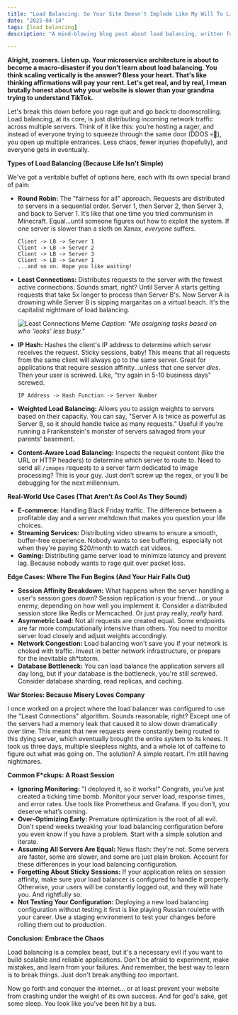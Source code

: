 ```yaml
---
title: "Load Balancing: So Your Site Doesn't Implode Like My Will To Live"
date: "2025-04-14"
tags: [load balancing]
description: "A mind-blowing blog post about load balancing, written for chaotic Gen Z engineers who probably haven't slept in 72 hours."

---
```


**Alright, zoomers. Listen up. Your microservice architecture is about to become a macro-disaster if you don't learn about load balancing. You think scaling vertically is the answer? Bless your heart. That's like thinking affirmations will pay your rent. Let's get real, and by real, I mean brutally honest about why your website is slower than your grandma trying to understand TikTok.**

Let's break this down before you rage quit and go back to doomscrolling. Load balancing, at its core, is just distributing incoming network traffic across multiple servers. Think of it like this: you’re hosting a rager, and instead of everyone trying to squeeze through the same door (DDOS 💀🙏), you open up multiple entrances. Less chaos, fewer injuries (hopefully), and everyone gets in eventually.

**Types of Load Balancing (Because Life Isn't Simple)**

We've got a veritable buffet of options here, each with its own special brand of pain:

*   **Round Robin:** The "fairness for all" approach. Requests are distributed to servers in a sequential order. Server 1, then Server 2, then Server 3, and back to Server 1. It’s like that one time you tried communism in Minecraft. Equal...until someone figures out how to exploit the system. If one server is slower than a sloth on Xanax, *everyone* suffers.

    ```
    Client -> LB -> Server 1
    Client -> LB -> Server 2
    Client -> LB -> Server 3
    Client -> LB -> Server 1
    ...and so on. Hope you like waiting!
    ```

*   **Least Connections:** Distributes requests to the server with the fewest active connections. Sounds smart, right? Until Server A starts getting requests that take 5x longer to process than Server B's. Now Server A is drowning while Server B is sipping margaritas on a virtual beach. It's the capitalist nightmare of load balancing.

    ![Least Connections Meme](https://i.imgflip.com/56136v.jpg)
    *Caption: "Me assigning tasks based on who 'looks' less busy."*

*   **IP Hash:** Hashes the client's IP address to determine which server receives the request. Sticky sessions, baby! This means that all requests from the same client will always go to the same server. Great for applications that require session affinity...unless that one server *dies*. Then your user is screwed. Like, "try again in 5-10 business days" screwed.

    ```
    IP Address -> Hash Function -> Server Number
    ```

*   **Weighted Load Balancing:** Allows you to assign weights to servers based on their capacity. You can say, "Server A is twice as powerful as Server B, so it should handle twice as many requests." Useful if you're running a Frankenstein's monster of servers salvaged from your parents' basement.

*   **Content-Aware Load Balancing:** Inspects the request content (like the URL or HTTP headers) to determine which server to route to. Need to send all `/images` requests to a server farm dedicated to image processing? This is your guy. Just don’t screw up the regex, or you'll be debugging for the next millennium.

**Real-World Use Cases (That Aren't As Cool As They Sound)**

*   **E-commerce:** Handling Black Friday traffic. The difference between a profitable day and a server meltdown that makes you question your life choices.
*   **Streaming Services:** Distributing video streams to ensure a smooth, buffer-free experience. Nobody wants to see buffering, especially not when they're paying $20/month to watch cat videos.
*   **Gaming:** Distributing game server load to minimize latency and prevent lag. Because nobody wants to rage quit over packet loss.

**Edge Cases: Where The Fun Begins (And Your Hair Falls Out)**

*   **Session Affinity Breakdown:** What happens when the server handling a user's session goes down? Session replication is your friend... or your enemy, depending on how well you implement it. Consider a distributed session store like Redis or Memcached. Or just pray really, *really* hard.
*   **Asymmetric Load:** Not all requests are created equal. Some endpoints are far more computationally intensive than others. You need to monitor server load closely and adjust weights accordingly.
*   **Network Congestion:** Load balancing won't save you if your network is choked with traffic. Invest in better network infrastructure, or prepare for the inevitable sh*tstorm.
*   **Database Bottleneck:** You can load balance the application servers all day long, but if your database is the bottleneck, you're still screwed. Consider database sharding, read replicas, and caching.

**War Stories: Because Misery Loves Company**

I once worked on a project where the load balancer was configured to use the "Least Connections" algorithm. Sounds reasonable, right? Except one of the servers had a memory leak that caused it to slow down dramatically over time. This meant that new requests were constantly being routed to this dying server, which eventually brought the entire system to its knees. It took us three days, multiple sleepless nights, and a whole lot of caffeine to figure out what was going on. The solution? A simple restart. I'm still having nightmares.

**Common F*ckups: A Roast Session**

*   **Ignoring Monitoring:** "I deployed it, so it works!" Congrats, you’ve just created a ticking time bomb. Monitor your server load, response times, and error rates. Use tools like Prometheus and Grafana. If you don’t, you deserve what’s coming.
*   **Over-Optimizing Early:** Premature optimization is the root of all evil. Don't spend weeks tweaking your load balancing configuration before you even know if you have a problem. Start with a simple solution and iterate.
*   **Assuming All Servers Are Equal:** News flash: they're not. Some servers are faster, some are slower, and some are just plain broken. Account for these differences in your load balancing configuration.
*   **Forgetting About Sticky Sessions:** If your application relies on session affinity, make sure your load balancer is configured to handle it properly. Otherwise, your users will be constantly logged out, and they will hate you. And rightfully so.
*   **Not Testing Your Configuration:** Deploying a new load balancing configuration without testing it first is like playing Russian roulette with your career. Use a staging environment to test your changes before rolling them out to production.

**Conclusion: Embrace the Chaos**

Load balancing is a complex beast, but it's a necessary evil if you want to build scalable and reliable applications. Don't be afraid to experiment, make mistakes, and learn from your failures. And remember, the best way to learn is to break things. Just don't break anything *too* important.

Now go forth and conquer the internet... or at least prevent your website from crashing under the weight of its own success. And for god's sake, get some sleep. You look like you've been hit by a bus.
